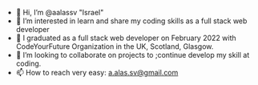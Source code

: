 - 👋 Hi, I’m @aalassv "Israel"
- 👀 I’m interested in learn and share my coding skills as a full stack web developer
- 🌱 I graduated as a full stack web developer on February 2022 with CodeYourFuture Organization in the UK, Scotland, Glasgow.
- 💞️ I’m looking to collaborate on projects to ;continue develop my skill at coding.
- 📫 How to reach very easy: a.alas.sv@gmail.com

<!---
aalassv/aalassv is a ✨ special ✨ repository because its `README.md` (this file) appears on your GitHub profile.
You can click the Preview link to take a look at your changes.
--->
